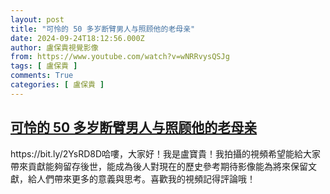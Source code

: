 ```yaml
---
layout: post
title: "可怜的 50 多岁断臂男人与照顾他的老母亲"
date: 2024-09-24T18:12:56.000Z
author: 盧保貴視覺影像
from: https://www.youtube.com/watch?v=wNRRvysQSJg
tags: [ 盧保貴 ]
comments: True
categories: [ 盧保貴 ]
---
```

<!--1727201576000-->
[可怜的 50 多岁断臂男人与照顾他的老母亲](https://www.youtube.com/watch?v=wNRRvysQSJg)
------

<div>
https://bit.ly/2YsRD8D哈嘍，大家好！我是盧寶貴！我拍攝的視頻希望能給大家帶來貢獻能夠留存後世，能成為後人對現在的歷史參考期待影像能為將來保留文獻，給人們帶來更多的意義與思考。喜歡我的視頻記得評論哦！
</div>
